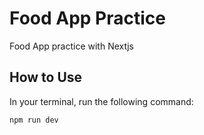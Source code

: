 # Food App Practice

Food App practice with Nextjs

## How to Use

In your terminal, run the following command:

```bash
npm run dev
```
